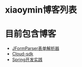 # xiaoymin博客列表


# 目前包含博客

* [JFormParser表单解析器](https://xiaoymin.github.io/JFormParser-doc/)
* [Cloud-sdk](https://xiaoymin.github.io/cloud-sdk-doc/)
* [Spring开发实践](https://xiaoymin.github.io/spring/)